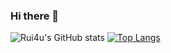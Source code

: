 ### Hi there 👋
![Rui4u's GitHub stats](https://github-readme-stats.vercel.app/api?username=Rui4u&count_private=true&show_icons=true)  [![Top Langs](https://github-readme-stats.vercel.app/api/top-langs/?username=Rui4u&layout=compact)](https://github.com/Rui4u)
